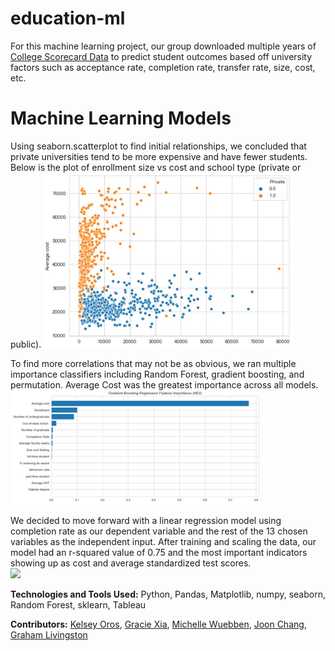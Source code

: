 # education-ml

For this machine learning project, our group downloaded multiple years of [College Scorecard Data](https://collegescorecard.ed.gov/data/) to predict student outcomes based off university factors such as acceptance rate, completion rate, transfer rate, size, cost, etc.

# Machine Learning Models
Using seaborn.scatterplot to find initial relationships, we concluded that private universities tend to be more expensive and have fewer students.  Below is the plot of enrollment size vs cost and school type (private or public).
<img src="https://github.com/MissWibbon/education-ml/blob/data_cleaning/images/CostSizeTypeScatter.JPG" width="400">

To find more correlations that may not be as obvious, we ran multiple importance classifiers including Random Forest, gradient boosting, and permutation.  Average Cost was the greatest importance across all models.  
<img src="https://github.com/MissWibbon/education-ml/blob/data_cleaning/images/GradientBoostingImportance.JPG" width="400">

We decided to move forward with a linear regression model using completion rate as our dependent variable and the rest of the 13 chosen variables as the independent input.  After training and scaling the data, our model had an r-squared value of 0.75 and the most important indicators showing up as cost and average standardized test scores.  
<img src="https://github.com/MissWibbon/education-ml/blob/data_cleaning/images/LinRegImportance.JPG" width="400">


**Technologies and Tools Used:** Python, Pandas, Matplotlib, numpy, seaborn, Random Forest, sklearn, Tableau

**Contributors:** [Kelsey Oros](https://github.com/kelseyoros), [Gracie Xia](https://github.com/GracieX), [Michelle Wuebben](https://github.com/MissWibbon), [Joon Chang](https://github.com/joonc3779), [Graham Livingston](https://github.com/gramlivingston)
